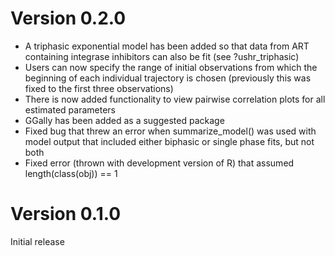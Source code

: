 Version 0.2.0
================

* A triphasic exponential model has been added so that data from ART containing integrase inhibitors can also be fit (see ?ushr_triphasic)
* Users can now specify the range of initial observations from which the beginning of each individual trajectory is chosen (previously this was fixed to the first three observations)
* There is now added functionality to view pairwise correlation plots for all estimated parameters
* GGally has been added as a suggested package
* Fixed bug that threw an error when summarize_model() was used with model output that included either biphasic or single phase fits, but not both
* Fixed error (thrown with development version of R) that assumed length(class(obj)) == 1


Version 0.1.0
================

Initial release
